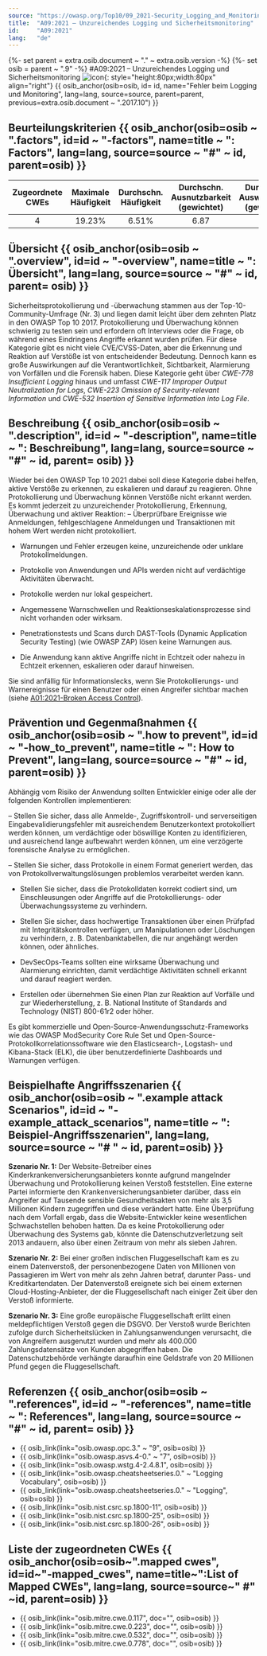 ```yaml
---
source: "https://owasp.org/Top10/09_2021-Security_Logging_and_Monitoring_Failures/"
title:  "A09:2021 – Unzureichendes Logging und Sicherheitsmonitoring"
id:     "A09:2021"
lang:   "de"
---
```

{%- set parent = extra.osib.document ~ "." ~ extra.osib.version -%}
{%- set osib = parent ~ ".9" -%}
#A09:2021 – Unzureichendes Logging und Sicherheitsmonitoring ![icon](assets/TOP_10_Icons_Final_Security_Logging_and_Monitoring_Failures.png){: style="height:80px;width:80px" align="right"} {{ osib_anchor(osib=osib, id= id, name="Fehler beim Logging und Monitoring", lang=lang, source=source, parent=parent, previous=extra.osib.document ~ ".2017.10") }}


## Beurteilungskriterien {{ osib_anchor(osib=osib ~ ".factors", id=id ~ "-factors", name=title ~ ": Factors", lang=lang, source=source ~ "#" ~ id, parent=osib) }}

| Zugeordnete CWEs | Maximale Häufigkeit | Durchschn. Häufigkeit | Durchschn. Ausnutzbarkeit (gewichtet) | Durchschn. Auswirkungen (gewichtet) | Maximale Abdeckung | Durchschnittliche Abdeckung | Gesamtanzahl | CVEs insgesamt |
|:-------------:|:--------------------:|:--------------------:|:--------------:|:--------------:|:----------------------:|:---------------------:|:-------------------:|:------------:|
| 4           | 19.23%             | 6.51%              | 6.87                 | 4.99                | 53.67%       | 39.97%       | 53,615            | 242        |

## Übersicht {{ osib_anchor(osib=osib ~ ".overview", id=id ~ "-overview", name=title ~ ": Übersicht", lang=lang, source=source ~ "#" ~ id, parent= osib) }}

Sicherheitsprotokollierung und -überwachung stammen aus der Top-10-Community-Umfrage (Nr. 3) und liegen damit leicht über dem zehnten Platz in den OWASP Top 10 2017. Protokollierung und Überwachung können schwierig zu testen sein und erfordern oft Interviews oder die Frage, ob während eines Eindringens Angriffe erkannt wurden prüfen. Für diese Kategorie gibt es nicht viele CVE/CVSS-Daten, aber die Erkennung und Reaktion auf Verstöße ist von entscheidender Bedeutung. Dennoch kann es große Auswirkungen auf die Verantwortlichkeit, Sichtbarkeit, Alarmierung von Vorfällen und die Forensik haben. 
Diese Kategorie geht über *CWE-778 Insufficient Logging* hinaus und umfasst 
*CWE-117 Improper Output Neutralization for Logs*,
*CWE-223 Omission of Security-relevant Information* und 
*CWE-532* *Insertion of Sensitive Information into Log File*.

## Beschreibung {{ osib_anchor(osib=osib ~ ".description", id=id ~ "-description", name=title ~ ": Beschreibung", lang=lang, source=source ~ "#" ~ id, parent= osib) }}

Wieder bei den OWASP Top 10 2021 dabei soll diese Kategorie dabei helfen, aktive Verstöße zu erkennen, zu eskalieren und darauf zu reagieren. Ohne Protokollierung und Überwachung können Verstöße nicht erkannt werden. Es kommt jederzeit zu unzureichender Protokollierung, Erkennung, Überwachung und aktiver Reaktion:
– Überprüfbare Ereignisse wie Anmeldungen, fehlgeschlagene Anmeldungen und Transaktionen mit hohem Wert werden nicht protokolliert.

- Warnungen und Fehler erzeugen keine, unzureichende oder unklare Protokollmeldungen.

- Protokolle von Anwendungen und APIs werden nicht auf verdächtige Aktivitäten überwacht.

- Protokolle werden nur lokal gespeichert.

- Angemessene Warnschwellen und Reaktionseskalationsprozesse sind nicht vorhanden oder wirksam.

- Penetrationstests und Scans durch DAST-Tools (Dynamic Application Security Testing) (wie OWASP ZAP) lösen keine Warnungen aus.

- Die Anwendung kann aktive Angriffe nicht in Echtzeit oder nahezu in Echtzeit erkennen, eskalieren oder darauf hinweisen.

Sie sind anfällig für Informationslecks, wenn Sie Protokollierungs- und Warnereignisse für einen Benutzer oder einen Angreifer sichtbar machen (siehe [A01:2021-Broken Access Control](A01_2021-Broken_Access_Control.md)).

## Prävention und Gegenmaßnahmen {{ osib_anchor(osib=osib ~ ".how to prevent", id=id ~ "-how_to_prevent", name=title ~ ": How to Prevent", lang=lang, source=source ~ "#" ~ id, parent=osib) }}

Abhängig vom Risiko der Anwendung sollten Entwickler einige oder alle der folgenden Kontrollen implementieren:

– Stellen Sie sicher, dass alle Anmelde-, Zugriffskontroll- und serverseitigen Eingabevalidierungsfehler mit ausreichendem Benutzerkontext protokolliert werden können, um verdächtige oder böswillige Konten zu identifizieren, und ausreichend lange aufbewahrt werden können, um eine verzögerte forensische Analyse zu ermöglichen.

– Stellen Sie sicher, dass Protokolle in einem Format generiert werden, das von Protokollverwaltungslösungen problemlos verarbeitet werden kann.

- Stellen Sie sicher, dass die Protokolldaten korrekt codiert sind, um Einschleusungen oder Angriffe auf die Protokollierungs- oder Überwachungssysteme zu verhindern.

- Stellen Sie sicher, dass hochwertige Transaktionen über einen Prüfpfad mit Integritätskontrollen verfügen, um Manipulationen oder Löschungen zu verhindern, z. B. Datenbanktabellen, die nur angehängt werden können, oder ähnliches.

- DevSecOps-Teams sollten eine wirksame Überwachung und Alarmierung einrichten, damit verdächtige Aktivitäten schnell erkannt und darauf reagiert werden.

- Erstellen oder übernehmen Sie einen Plan zur Reaktion auf Vorfälle und zur Wiederherstellung, z. B. National Institute of Standards and Technology (NIST) 800-61r2 oder höher.

Es gibt kommerzielle und Open-Source-Anwendungsschutz-Frameworks wie das OWASP ModSecurity Core Rule Set und Open-Source-Protokollkorrelationssoftware wie den Elasticsearch-, Logstash- und Kibana-Stack (ELK), die über benutzerdefinierte Dashboards und Warnungen verfügen.

## Beispielhafte Angriffsszenarien {{ osib_anchor(osib=osib ~ ".example attack Scenarios", id=id ~ "-example_attack_scenarios", name=title ~ ": Beispiel-Angriffsszenarien", lang=lang, source=source ~ "# " ~ id, parent=osib) }}

**Szenario Nr. 1:** Der Website-Betreiber eines Kinderkrankenversicherungsanbieters konnte aufgrund mangelnder Überwachung und Protokollierung keinen Verstoß feststellen. Eine externe Partei informierte den Krankenversicherungsanbieter darüber, dass ein Angreifer auf Tausende sensible Gesundheitsakten von mehr als 3,5 Millionen Kindern zugegriffen und diese verändert hatte. Eine Überprüfung nach dem Vorfall ergab, dass die Website-Entwickler keine wesentlichen Schwachstellen behoben hatten. Da es keine Protokollierung oder Überwachung des Systems gab, könnte die Datenschutzverletzung seit 2013 andauern, also über einen Zeitraum von mehr als sieben Jahren.

**Szenario Nr. 2:** Bei einer großen indischen Fluggesellschaft kam es zu einem Datenverstoß, der personenbezogene Daten von Millionen von Passagieren im Wert von mehr als zehn Jahren betraf, darunter Pass- und Kreditkartendaten. Der Datenverstoß ereignete sich bei einem externen Cloud-Hosting-Anbieter, der die Fluggesellschaft nach einiger Zeit über den Verstoß informierte.

**Szenario Nr. 3:** Eine große europäische Fluggesellschaft erlitt einen meldepflichtigen Verstoß gegen die DSGVO. Der Verstoß wurde Berichten zufolge durch Sicherheitslücken in Zahlungsanwendungen verursacht, die von Angreifern ausgenutzt wurden und mehr als 400.000 Zahlungsdatensätze von Kunden abgegriffen haben. Die Datenschutzbehörde verhängte daraufhin eine Geldstrafe von 20 Millionen Pfund gegen die Fluggesellschaft.

## Referenzen {{ osib_anchor(osib=osib ~ ".references", id=id ~ "-references", name=title ~ ": References", lang=lang, source=source ~ "#" ~ id, parent= osib) }}

- {{ osib_link(link="osib.owasp.opc.3." ~ "9", osib=osib) }} <!-- [OWASP Proaktive Kontrollen: Protokollierung und Überwachung implementieren](https://owasp.org/www-project-proactive-controls/v3/en/c9-security-logging.html) -->
- {{ osib_link(link="osib.owasp.asvs.4-0." ~ "7", osib=osib) }} <!-- [OWASP Application Security Verification Standard: V7 Logging and Monitoring](https://owasp.org/www-project-application-security-verification-standard) -->
- {{ osib_link(link="osib.owasp.wstg.4-2.4.8.1", osib=osib) }} <!--- war: [OWASP-Testleitfaden: Testen auf detaillierte Fehlercodes](https://owasp.org/www-project-web-security-testing-guide/v41/4-Web_Application_Security_Testing/08-Testing_for_Error_Handling/01-Testing_for_Error_Code) --->
- {{ osib_link(link="osib.owasp.cheatsheetseries.0." ~ "Logging Vocabulary", osib=osib) }} <!-- [OWASP Cheat Sheet: Application Logging Vocabulary](https://cheatsheetseries.owasp.org/cheatsheets/Application_Logging_Vocabulary_Cheat_Sheet.html) -->
- {{ osib_link(link="osib.owasp.cheatsheetseries.0." ~ "Logging", osib=osib) }} <!-- [OWASP Spickzettel: Protokollierung](https://cheatsheetseries.owasp.org/cheatsheets/Logging_Cheat_Sheet.html) -->
- {{ osib_link(link="osib.nist.csrc.sp.1800-11", osib=osib) }} <!--- [Datenintegrität: Wiederherstellung nach Ransomware und anderen zerstörerischen Ereignissen](https://csrc.nist.gov/publications/detail/sp/1800-11/final) --->
- {{ osib_link(link="osib.nist.csrc.sp.1800-25", osib=osib) }} <!--- [Datenintegrität: identifizierung und Schutz von Vermögenswerten vor Ransomware und anderen zerstörerischen Ereignissen](https://csrc.nist.gov/publications/detail/sp/1800-25/final) --->
- {{ osib_link(link="osib.nist.csrc.sp.1800-26", osib=osib) }} <!--- [Datenintegrität: Erkennen und Reagieren auf Ransomware und andere zerstörerische Ereignisse](https://csrc.nist.gov/publications/detail/sp/1800-26/final) --->

## Liste der zugeordneten CWEs {{ osib_anchor(osib=osib~".mapped cwes", id=id~"-mapped_cwes", name=title~":List of Mapped CWEs", lang=lang, source=source~" #" ~id, parent=osib) }}

- {{ osib_link(link="osib.mitre.cwe.0.117", doc="", osib=osib) }} <!-- [CWE-117: Unsachgemäße Ausgabeneutralisierung für Protokolle](https://cwe.mitre.org/data/definitions/117.html) -->
- {{ osib_link(link="osib.mitre.cwe.0.223", doc="", osib=osib) }} <!-- [CWE-223: Auslassung sicherheitsrelevanter Informationen](https://cwe.mitre.org/data/definitions/223.html) -->
- {{ osib_link(link="osib.mitre.cwe.0.532", doc="", osib=osib) }} <!-- [CWE-532: Einfügen vertraulicher Informationen in die Protokolldatei](https://cwe.mitre.org/data/definitions/532.html) -->
- {{ osib_link(link="osib.mitre.cwe.0.778", doc="", osib=osib) }} <!-- [CWE-778: Unzureichende Protokollierung](https://cwe.mitre.org/data/definitions/778.html) -->
